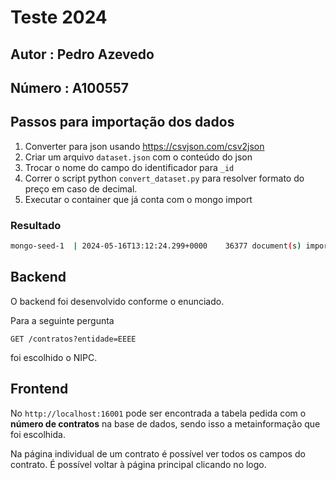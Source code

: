 # Teste 2024

## Autor : Pedro Azevedo
## Número : A100557

## Passos para importação dos dados

1. Converter para json usando https://csvjson.com/csv2json
2. Criar um arquivo `dataset.json` com o conteúdo do json
3. Trocar o nome do campo do identificador para `_id`
4. Correr o script python `convert_dataset.py` para resolver formato do preço em caso de decimal.
4. Executar o container que já conta com o mongo import


### Resultado

```bash
mongo-seed-1  | 2024-05-16T13:12:24.299+0000    36377 document(s) imported successfully. 0 document(s) failed to import.
```

## Backend

O backend foi desenvolvido conforme o enunciado. 

Para a seguinte pergunta 

`GET /contratos?entidade=EEEE`

foi escolhido o NIPC.

## Frontend

No `http://localhost:16001` pode ser encontrada a tabela pedida com o **número de contratos** na base de dados, sendo isso a metainformação que foi escolhida.

Na página individual de um contrato é possível ver todos os campos do contrato. É possível voltar à página principal clicando no logo.